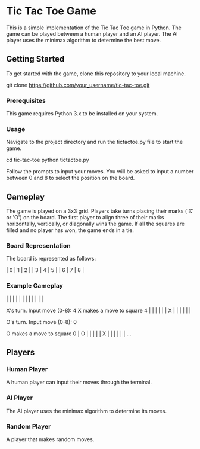 # Tic Tac Toe Game

This is a simple implementation of the Tic Tac Toe game in Python. The game can be played between a human player and an AI player. The AI player uses the minimax algorithm to determine the best move.

## Getting Started

To get started with the game, clone this repository to your local machine.

git clone https://github.com/your_username/tic-tac-toe.git

### Prerequisites

This game requires Python 3.x to be installed on your system.

### Usage

Navigate to the project directory and run the tictactoe.py file to start the game.

cd tic-tac-toe
python tictactoe.py

Follow the prompts to input your moves. You will be asked to input a number between 0 and 8 to select the position on the board.

## Gameplay

The game is played on a 3x3 grid. Players take turns placing their marks ('X' or 'O') on the board. The first player to align three of their marks horizontally, vertically, or diagonally wins the game. If all the squares are filled and no player has won, the game ends in a tie.

### Board Representation

The board is represented as follows:

| 0 | 1 | 2 |
| 3 | 4 | 5 |
| 6 | 7 | 8 |

### Example Gameplay

|   |   |   |
|   |   |   |
|   |   |   |

X's turn. Input move (0-8): 4
X makes a move to square 4
|   |   |   |
|   | X |   |
|   |   |   |

O's turn. Input move (0-8): 0

O makes a move to square 0
| O |   |   |
|   | X |   |
|   |   |   |
...

## Players

### Human Player

A human player can input their moves through the terminal.

### AI Player

The AI player uses the minimax algorithm to determine its moves.

### Random Player

A player that makes random moves.


